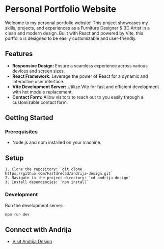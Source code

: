 # Personal Portfolio Website

Welcome to my personal portfolio website! This project showcases my skills, projects, and experiences as a Furniture Designer & 3D Artist in a clean and modern design. Built with React and powered by Vite, this portfolio is designed to be easily customizable and user-friendly.

## Features

- **Responsive Design:** Ensure a seamless experience across various devices and screen sizes.
- **React Framework:** Leverage the power of React for a dynamic and interactive user interface.
- **Vite Development Server:** Utilize Vite for fast and efficient development with hot module replacement.
- **Contact Form:** Allow visitors to reach out to you easily through a customizable contact form.

## Getting Started

### Prerequisites

- Node.js and npm installed on your machine.

## Setup

```
1. Clone the repository: `git clone https://github.com/Fastdrecad/andrija-design.git`
2. Navigate to the project directory: `cd andrija-design`
3. Install dependencies: `npm install`
```

### Development

Run the development server:

```bash
npm run dev
```

## Connect with Andrija

- [Visit Andrija Design](https://andrija-design.netlify.app/)

